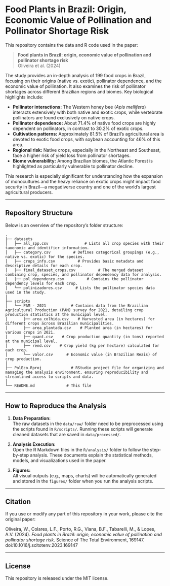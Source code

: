 # Food Plants in Brazil: Origin, Economic Value of Pollination and Pollinator Shortage Risk

This repository contains the data and R code used in the paper:

> **Food plants in Brazil: origin, economic value of pollination and pollinator shortage risk**  
> Oliveira et al. (2024)

The study provides an in‐depth analysis of 199 food crops in Brazil, focusing on their origins (native vs. exotic), pollinator dependence, and the economic value of pollination. It also examines the risk of pollinator shortages across different Brazilian regions and biomes. Key biological highlights include:
  
- **Pollinator interactions:** The Western honey bee (*Apis mellifera*) interacts extensively with both native and exotic crops, while vertebrate pollinators are found exclusively on native crops.
- **Pollinator dependence:** About 71.4% of native food crops are highly dependent on pollinators, in contrast to 30.2% of exotic crops.
- **Cultivation patterns:** Approximately 81.5% of Brazil’s agricultural area is devoted to exotic food crops, with soybean accounting for 46% of this area.
- **Regional risk:** Native crops, especially in the Northeast and Southeast, face a higher risk of yield loss from pollinator shortages.
- **Biome vulnerability:** Among Brazilian biomes, the Atlantic Forest is highlighted as particularly vulnerable to pollinator decline.

This research is especially significant for understanding how the expansion of monocultures and the heavy reliance on exotic crops might impact food security in Brazil—a megadiverse country and one of the world’s largest agricultural producers.

---

## Repository Structure

Below is an overview of the repository’s folder structure:

```
.
├── datasets
│   ├── all_spp.csv                # Lists all crop species with their taxonomic and identifier information.
│   ├── category.csv          # Defines categorical groupings (e.g., native vs. exotic) for the species.
│   ├── crops_info.csv          # Provides basic metadata and descriptive details for each crop.
│   ├── final_dataset_crops.csv          # The merged dataset combining crop, species, and pollinator dependency data for analysis.
│   ├── pol_dependency.csv          # Contains the pollinator dependency levels for each crop.
│   └── polinizadores.csv      # Lists the pollinator species data used in the study.
│
├── scripts
│   └── PAM - 2021           # Contains data from the Brazilian Agricultural Production (PAM) survey for 2021, detailing crop production statistics at the municipal level.
│       ├── area_colhida.csv    # Harvested area (in hectares) for different crops across Brazilian municipalities.
│       ├── area_plantada.csv    # Planted area (in hectares) for various crops in 2021.
│       ├── quant.csv    # Crop production quantity (in tons) reported at the municipal level.
│       ├── rend.csv    # Crop yield (kg per hectare) calculated for each crop.
│       └── valor.csv      # Economic value (in Brazilian Reais) of crop production.
│
├── PolEco.Rproj             # RStudio project file for organizing and managing the analysis environment, ensuring reproducibility and streamlined access to scripts and data.
│
└── README.md              # This file
```

---

## How to Reproduce the Analysis

1. **Data Preparation:**  
   The raw datasets in the `data/raw/` folder need to be preprocessed using the scripts found in `R/scripts/`. Running these scripts will generate cleaned datasets that are saved in `data/processed/`.

2. **Analysis Execution:**  
   Open the R Markdown files in the `R/analysis/` folder to follow the step-by-step analysis. These documents explain the statistical methods, models, and visualizations used in the paper.

3. **Figures:**  
   All visual outputs (e.g., maps, charts) will be automatically generated and stored in the `figures/` folder when you run the analysis scripts.

---

## Citation

If you use or modify any part of this repository in your work, please cite the original paper:

Oliveira, W., Colares, L.F., Porto, R.G., Viana, B.F., Tabarelli, M., & Lopes, A.V. (2024). *Food plants in Brazil: origin, economic value of pollination and pollinator shortage risk*. Science of The Total Environment, 169147. doi:10.1016/j.scitotenv.2023.169147

---

## License

This repository is released under the MIT license.
